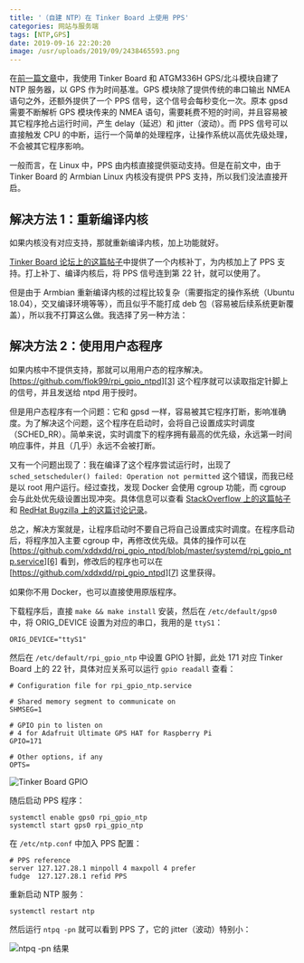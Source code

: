 ```yaml
---
title: '（自建 NTP）在 Tinker Board 上使用 PPS'
categories: 网站与服务端
tags: [NTP,GPS]
date: 2019-09-16 22:20:20
image: /usr/uploads/2019/09/2438465593.png
---
```

在[前一篇文章][1]中，我使用 Tinker Board 和 ATGM336H GPS/北斗模块自建了 NTP 服务器，以 GPS 作为时间基准。GPS 模块除了提供传统的串口输出 NMEA 语句之外，还额外提供了一个 PPS 信号，这个信号会每秒变化一次。原本 gpsd 需要不断解析 GPS 模块传来的 NMEA 语句，需要耗费不短的时间，并且容易被其它程序抢占运行时间，产生 delay（延迟）和 jitter（波动）。而 PPS 信号可以直接触发 CPU 的中断，运行一个简单的处理程序，让操作系统以高优先级处理，不会被其它程序影响。

一般而言，在 Linux 中，PPS 由内核直接提供驱动支持。但是在前文中，由于 Tinker Board 的 Armbian Linux 内核没有提供 PPS 支持，所以我们没法直接开启。

解决方法 1：重新编译内核
---------------------

如果内核没有对应支持，那就重新编译内核，加上功能就好。

[Tinker Board 论坛上的这篇帖子][2]中提供了一个内核补丁，为内核加上了 PPS 支持。打上补丁、编译内核后，将 PPS 信号连到第 22 针，就可以使用了。

但是由于 Armbian 重新编译内核的过程比较复杂（需要指定的操作系统（Ubuntu 18.04），交叉编译环境等等），而且似乎不能打成 deb 包（容易被后续系统更新覆盖），所以我不打算这么做。我选择了另一种方法：

解决方法 2：使用用户态程序
----------------------

如果内核中不提供支持，那就可以用用户态的程序解决。[https://github.com/flok99/rpi_gpio_ntpd][3] 这个程序就可以读取指定针脚上的信号，并且发送给 ntpd 用于授时。

但是用户态程序有一个问题：它和 gpsd 一样，容易被其它程序打断，影响准确度。为了解决这个问题，这个程序在启动时，会将自己设置成实时调度（SCHED_RR）。简单来说，实时调度下的程序拥有最高的优先级，永远第一时间响应事件，并且（几乎）永远不会被打断。

又有一个问题出现了：我在编译了这个程序尝试运行时，出现了 `sched_setscheduler() failed: Operation not permitted` 这个错误，而我已经是以 root 用户运行。经过查找，发现 Docker 会使用 cgroup 功能，而 cgroup 会与此处优先级设置出现冲突。具体信息可以查看 [StackOverflow 上的这篇帖子][4] 和 [RedHat Bugzilla 上的这篇讨论记录][5]。

总之，解决方案就是，让程序启动时不要自己将自己设置成实时调度。在程序启动后，将程序加入主要 cgroup 中，再修改优先级。具体的操作可以在 [https://github.com/xddxdd/rpi_gpio_ntpd/blob/master/systemd/rpi_gpio_ntp.service][6] 看到，修改后的程序也可以在 [https://github.com/xddxdd/rpi_gpio_ntpd][7] 这里获得。

如果你不用 Docker，也可以直接使用原版程序。

下载程序后，直接 `make && make install` 安装，然后在 `/etc/default/gps0` 中，将 ORIG_DEVICE 设置为对应的串口，我用的是 `ttyS1`：

    ORIG_DEVICE="ttyS1"

然后在 `/etc/default/rpi_gpio_ntp` 中设置 GPIO 针脚，此处 171 对应 Tinker Board 上的 22 针，具体对应关系可以运行 `gpio readall` 查看：

    # Configuration file for rpi_gpio_ntp.service
    
    # Shared memory segment to communicate on
    SHMSEG=1
    
    # GPIO pin to listen on
    # 4 for Adafruit Ultimate GPS HAT for Raspberry Pi
    GPIO=171
    
    # Other options, if any
    OPTS=

![Tinker Board GPIO][8]

随后启动 PPS 程序：

    systemctl enable gps0 rpi_gpio_ntp
    systemctl start gps0 rpi_gpio_ntp

在 `/etc/ntp.conf` 中加入 PPS 配置：

    # PPS reference
    server 127.127.28.1 minpoll 4 maxpoll 4 prefer
    fudge  127.127.28.1 refid PPS

重新启动 NTP 服务：

    systemctl restart ntp

然后运行 `ntpq -pn` 就可以看到 PPS 了，它的 jitter（波动）特别小：

![ntpq -pn 结果][9]


  [1]: /article/modify-website/diy-gps-based-ntp-server.lantian
  [2]: https://tinkerboarding.co.uk/forum/thread-594.html
  [3]: https://github.com/flok99/rpi_gpio_ntpd
  [4]: https://unix.stackexchange.com/questions/207762/why-sudo-user-can-use-sched-setscheduler-sched-rr-while-root-can-not/511261#511261
  [5]: https://bugzilla.redhat.com/show_bug.cgi?id=1467919
  [6]: https://github.com/xddxdd/rpi_gpio_ntpd/blob/master/systemd/rpi_gpio_ntp.service
  [7]: https://github.com/xddxdd/rpi_gpio_ntpd
  [8]: /usr/uploads/2019/09/901961425.png
  [9]: /usr/uploads/2019/09/2438465593.png